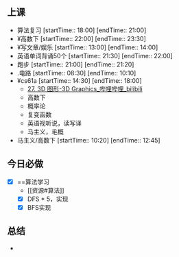 ## 上课
-  算法复习 [startTime:: 18:00]  [endTime:: 21:00]
-  ¥高数下 [startTime:: 22:00]  [endTime:: 23:30]
-  ¥写文章/娱乐 [startTime:: 13:00]  [endTime:: 14:00]
-  英语单词背诵50个 [startTime:: 21:30]  [endTime:: 22:00]
-  跑步 [startTime:: 21:00]  [endTime:: 21:20]
-  .电路 [startTime:: 08:30]  [endTime:: 10:10]
-  ¥cs61a [startTime:: 14:30]  [endTime:: 18:00]
	- [27. 3D 图形-3D Graphics_哔哩哔哩_bilibili](https://www.bilibili.com/video/BV1EW411u7th/)
	- 高数下
	- 概率论
	- 复变函数
	- 英语视听说，读写译
	- 马主义，毛概
-  马主义/高数下 [startTime:: 10:20]  [endTime:: 12:45]
## 今日必做
* [x] ==算法学习
	* [[资源#算法]]
	* [x] DFS * 5，实现
	* [x] BFS实现
## 总结
* 